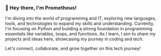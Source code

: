 ### 👋 Hey there, I'm Prometheus!

I'm diving into the world of programming and IT, exploring new languages, tools, and technologies to expand my skills and understanding. Currently, I'm focusing on Python and building a strong foundation in programming essentials like variables, loops, and functions. As I learn, I aim to share my projects and ideas here, showcasing my journey in coding and tech. 

Let's connect, collaborate, and grow together on this tech journey!
